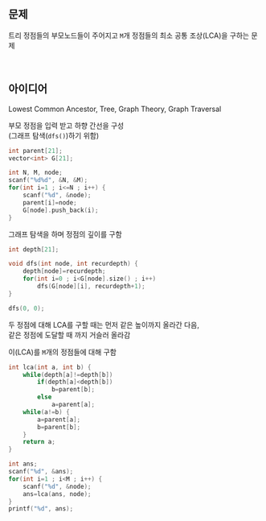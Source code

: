 ## 문제
트리 정점들의 부모노드들이 주어지고 `M`개 정점들의 최소 공통 조상(LCA)을 구하는 문제

<br/>

## 아이디어
Lowest Common Ancestor, Tree, Graph Theory, Graph Traversal

부모 정점을 입력 받고 하향 간선을 구성  
(그래프 탐색(`dfs()`)하기 위함)
```cpp
int parent[21];
vector<int> G[21];

int N, M, node;
scanf("%d%d", &N, &M);
for(int i=1 ; i<=N ; i++) {
	scanf("%d", &node);
	parent[i]=node;
	G[node].push_back(i);
}
```
그래프 탐색을 하며 정점의 깊이를 구함
```cpp
int depth[21];

void dfs(int node, int recurdepth) {
	depth[node]=recurdepth;
	for(int i=0 ; i<G[node].size() ; i++)
		dfs(G[node][i], recurdepth+1);
}

dfs(0, 0);
```
두 정점에 대해 LCA를 구할 때는 먼저 같은 높이까지 올라간 다음,  
같은 정점에 도달할 때 까지 거슬러 올라감

이(LCA)를 `M`개의 정점들에 대해 구함
```cpp
int lca(int a, int b) {
	while(depth[a]!=depth[b])
		if(depth[a]<depth[b])
			b=parent[b];
		else
			a=parent[a];
	while(a!=b) {
		a=parent[a];
		b=parent[b];
	}
	return a;
}

int ans;
scanf("%d", &ans);
for(int i=1 ; i<M ; i++) {
	scanf("%d", &node);
	ans=lca(ans, node);
}
printf("%d", ans);
```
